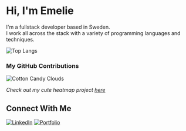 # Hi, I'm Emelie 

I'm a fullstack developer based in Sweden.  
I work all across the stack with a variety of programming languages and techniques.  

![Top Langs](https://github-readme-stats.vercel.app/api/top-langs/?username=emmyme&hide_progress=true&theme=ambient_gradient)

### My GitHub Contributions

![Cotton Candy Clouds](https://cute-heatmap.vercel.app/api/heatmap?user=Emmyme&color=berry&shape=sparkles)

*Check out my cute heatmap project [here](https://github.com/Emmyme/cute-heatmap)*

## Connect With Me
[![LinkedIn](https://img.shields.io/badge/✦%20LinkedIn-6CAFE1?style=for-the-badge&logoColor=FFFFFF)](https://www.linkedin.com/in/emelie-berg-3794b8258)
[![Portfolio](https://img.shields.io/badge/✿%20Portfolio-FF69B4?style=for-the-badge&logoColor=FFFFFF)](https://emmyme.vercel.app/) 


